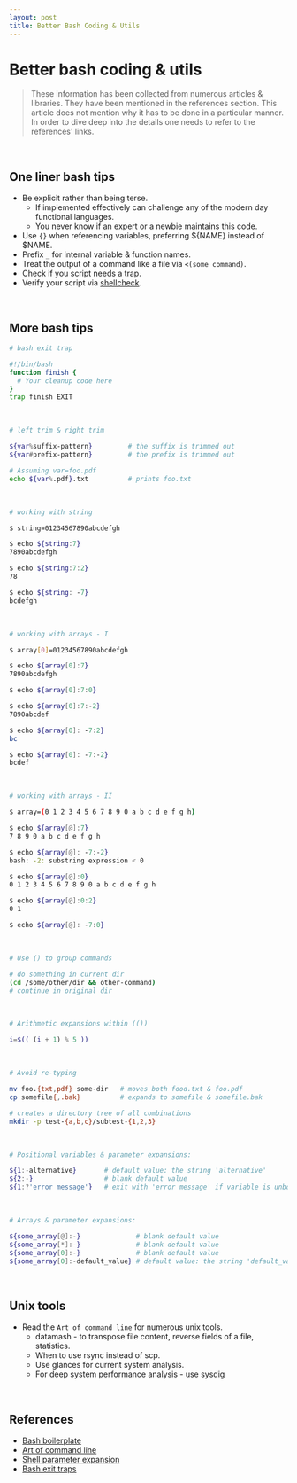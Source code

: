 ```yaml
---
layout: post
title: Better Bash Coding & Utils
---
```


# Better bash coding & utils

> These information has been collected from numerous articles & libraries. They
> have been mentioned in the references section. This article does not mention why
> it has to be done in a particular manner. In order to dive deep into the details
> one needs to refer to the references' links.

<br />

## One liner bash tips

- Be explicit rather than being terse.
  - If implemented effectively can challenge any of the modern day functional languages.
  - You never know if an expert or a newbie maintains this code.
- Use ```{}``` when referencing variables, preferring ${NAME} instead of $NAME.
- Prefix ```_``` for internal variable & function names.
- Treat the output of a command like a file via ```<(some command)```.
- Check if you script needs a trap.
- Verify your script via [shellcheck](http://www.shellcheck.net/).

<br />

## More bash tips

```bash
# bash exit trap

#!/bin/bash
function finish {
  # Your cleanup code here
}
trap finish EXIT
```

<br />

```bash
# left trim & right trim

${var%suffix-pattern}         # the suffix is trimmed out
${var#prefix-pattern}         # the prefix is trimmed out

# Assuming var=foo.pdf
echo ${var%.pdf}.txt          # prints foo.txt
```

<br />

```bash
# working with string

$ string=01234567890abcdefgh

$ echo ${string:7}
7890abcdefgh

$ echo ${string:7:2}
78

$ echo ${string: -7}
bcdefgh
```

<br />

```bash
# working with arrays - I

$ array[0]=01234567890abcdefgh

$ echo ${array[0]:7}
7890abcdefgh

$ echo ${array[0]:7:0}

$ echo ${array[0]:7:-2}
7890abcdef

$ echo ${array[0]: -7:2}
bc

$ echo ${array[0]: -7:-2}
bcdef
```

<br />

```bash
# working with arrays - II

$ array=(0 1 2 3 4 5 6 7 8 9 0 a b c d e f g h)

$ echo ${array[@]:7}
7 8 9 0 a b c d e f g h

$ echo ${array[@]: -7:-2}
bash: -2: substring expression < 0

$ echo ${array[@]:0}
0 1 2 3 4 5 6 7 8 9 0 a b c d e f g h

$ echo ${array[@]:0:2}
0 1

$ echo ${array[@]: -7:0}
```

<br />

```bash
# Use () to group commands

# do something in current dir
(cd /some/other/dir && other-command)
# continue in original dir
```

<br />

```bash
# Arithmetic expansions within (())

i=$(( (i + 1) % 5 ))
```

<br />

```bash
# Avoid re-typing

mv foo.{txt,pdf} some-dir   # moves both food.txt & foo.pdf
cp somefile{,.bak}          # expands to somefile & somefile.bak

# creates a directory tree of all combinations
mkdir -p test-{a,b,c}/subtest-{1,2,3}
```

<br />

```bash
# Positional variables & parameter expansions:

${1:-alternative}       # default value: the string 'alternative'
${2:-}                  # blank default value
${1:?'error message'}   # exit with 'error message' if variable is unbound
```

<br />

```bash
# Arrays & parameter expansions:

${some_array[@]:-}              # blank default value
${some_array[*]:-}              # blank default value
${some_array[0]:-}              # blank default value
${some_array[0]:-default_value} # default value: the string 'default_value'
```

<br />

## Unix tools

- Read the ```Art of command line``` for numerous unix tools.
  - datamash - to transpose file content, reverse fields of a file, statistics.
  - When to use rsync instead of scp.
  - Use glances for current system analysis.
  - For deep system performance analysis - use sysdig

<br />

## References

- [Bash boilerplate](https://github.com/alphabetum/bash-boilerplate)
- [Art of command line](https://github.com/jlevy/the-art-of-command-line)
- [Shell parameter expansion](https://www.gnu.org/software/bash/manual/html_node/Shell-Parameter-Expansion.html)
- [Bash exit traps](http://redsymbol.net/articles/bash-exit-traps/)
